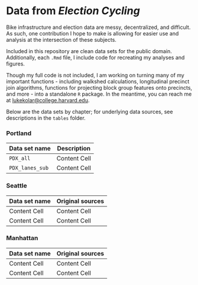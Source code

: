 # Data from *Election Cycling* 

Bike infrastructure and election data are messy, decentralized, and difficult. As such, one contribution I hope to make is allowing for easier use and analysis at the intersection of these subjects.

Included in this repository are clean data sets for the public domain. Additionally, each `.Rmd` file, I include code for recreating my analyses and figures. 

Though my full code is not included, I am working on turning many of my important functions - including walkshed calculations, longitudinal precinct join algorithms, functions for projecting block group features onto precincts, and more - into a standalone `R` package. In the meantime, you can reach me at <lukekolar@college.harvard.edu>.

Below are the data sets by chapter; for underlying data sources, see descriptions in the `tables` folder.

### Portland

| Data set name  | Description |
| ------------- | ------------- |
| `PDX_all` | Content Cell  |
| `PDX_lanes_sub`  | Content Cell  |

### Seattle

| Data set name  | Original sources |
| ------------- | ------------- |
| Content Cell  | Content Cell  |
| Content Cell  | Content Cell  |


### Manhattan

| Data set name  | Original sources |
| ------------- | ------------- |
| Content Cell  | Content Cell  |
| Content Cell  | Content Cell  |
